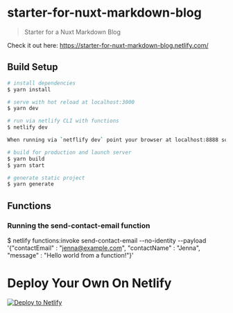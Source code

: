 # starter-for-nuxt-markdown-blog

> Starter for a Nuxt Markdown Blog

Check it out here: https://starter-for-nuxt-markdown-blog.netlify.com/

## Build Setup

``` bash
# install dependencies
$ yarn install

# serve with hot reload at localhost:3000
$ yarn dev

# run via netlify CLI with functions
$ netlify dev

When running via `netflify dev` point your browser at localhost:8888 so the site and functions are hosted on the same port.

# build for production and launch server
$ yarn build
$ yarn start

# generate static project
$ yarn generate
```

## Functions

### Running the send-contact-email function

$ netlify functions:invoke send-contact-email --no-identity --payload '{"contactEmail" : "jenna@example.com", "contactName" : "Jenna", "message" : "Hello world from a function!"}'

# Deploy Your Own On Netlify

<!-- Markdown snippet -->
[![Deploy to Netlify](https://www.netlify.com/img/deploy/button.svg)](https://app.netlify.com/start/deploy?repository=https://github.com/jennapederson/starter-for-nuxt-markdown-blog)